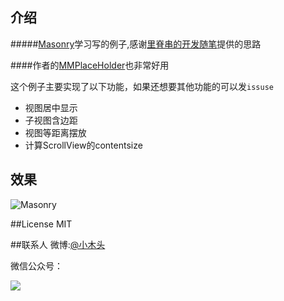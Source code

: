 ## 介绍

#####[Masonry](https://github.com/SnapKit/Masonry)学习写的例子,感谢[里脊串的开发随笔](http://adad184.com/2014/09/28/use-masonry-to-quick-solve-autolayout/)提供的思路

####作者的[MMPlaceHolder](https://github.com/adad184/MMPlaceHolder)也非常好用


这个例子主要实现了以下功能，如果还想要其他功能的可以发`issuse`

*	视图居中显示
*	子视图含边距
*	视图等距离摆放
*	计算ScrollView的contentsize

## 效果

![Masonry](./Resource/MasonryTest.gif)

##License
MIT

##联系人
微博:[@小木头](http://weibo.com/329096966)

微信公众号：

![](http://7i7ht3.com1.z0.glb.clouddn.com/二维码_12.jpg)